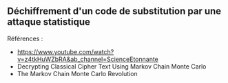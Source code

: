 ## Déchiffrement d'un code de substitution par une attaque statistique

Références : 
- https://www.youtube.com/watch?v=z4tkHuWZbRA&ab_channel=ScienceEtonnante
- Decrypting Classical Cipher Text Using Markov Chain Monte Carlo
- The Markov Chain Monte Carlo Revolution


